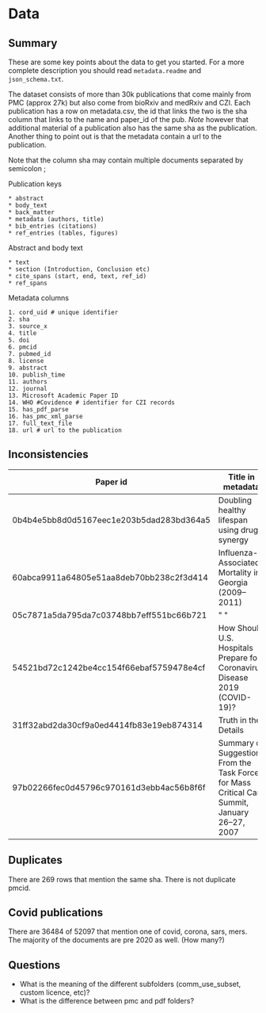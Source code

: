 # Data

## Summary

These are some key points about the data to get you started.
For a more complete description you should read `metadata.readme`
and `json_schema.txt`.

The dataset consists of more than 30k publications that come mainly
from PMC (approx 27k) but also come from bioRxiv and medRxiv and CZI.
Each publication has a row on metadata.csv, the id that links the two
is the sha column that links to the name and paper_id of the pub. *Note*
however that additional material of a publication also has the same sha
as the publication. Another thing to point out is that the metadata
contain a url to the publication.

Note that the column sha may contain multiple documents separated by 
semicolon ;

Publication keys
```
* abstract
* body_text
* back_matter
* metadata (authors, title)
* bib_entries (citations)
* ref_entries (tables, figures)
```

Abstract and body text
```
* text
* section (Introduction, Conclusion etc)
* cite_spans (start, end, text, ref_id)
* ref_spans
```

Metadata columns
```
1. cord_uid # unique identifier
2. sha
3. source_x
4. title
5. doi
6. pmcid
7. pubmed_id
8. license
9. abstract
10. publish_time
11. authors
12. journal
13. Microsoft Academic Paper ID
14. WHO #Covidence # identifier for CZI records
15. has_pdf_parse
16. has_pmc_xml_parse
17. full_text_file
18. url # url to the publication
```

## Inconsistencies

Paper id | Title in metadata | Title in publication
-------- | ----------------- | ---------------------
0b4b4e5bb8d0d5167eec1e203b5dad283bd364a5 | Doubling healthy lifespan using drug synergy | 2
60abca9911a64805e51aa8deb70bb238c2f3d414 | Influenza-Associated Mortality in Georgia (2009–2011) | )
05c7871a5da795da7c03748bb7eff551bc66b721 | " " | A
54521bd72c1242be4cc154f66ebaf5759478e4cf | How Should U.S. Hospitals Prepare for Coronavirus Disease 2019 (COVID-19)? | \
31ff32abd2da30cf9a0ed4414fb83e19eb874314 | Truth in the Details | \
97b02266fec0d45796c970161d3ebb4ac56b8f6f | Summary of Suggestions From the Task Force for Mass Critical Care Summit, January 26–27, 2007 | *

## Duplicates

There are 269 rows that mention the same sha. There is not duplicate pmcid.

## Covid publications

There are 36484 of 52097 that mention one of covid, corona, sars, mers.
The majority of the documents are pre 2020 as well. (How many?)

## Questions

* What is the meaning of the different subfolders (comm_use_subset, custom licence, etc)?
* What is the difference between pmc and pdf folders?

